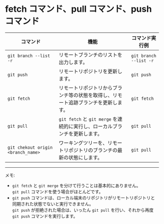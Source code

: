 # fetch コマンド、pull コマンド、push コマンド

| コマンド | 機能 | コマンド実行例 | 
| ---- | ---- | ---- | 
| `git branch --list -r` | リモートブランチのリストを出力します。 | `git branch --list -r` |
| `git push` | リモートリポジトリを更新します。 | `git push` |
| `git fetch` | リモートリポジトリからブランチ等の状態を取得し、リモート追跡ブランチを更新します。 | `git fetch` |
| `git pull` | `git fetch` と `git merge` を連続的に実行し、ローカルブランチを更新します。 | `git pull` |
| `git chekout origin <branch_name>` | ワーキングツリーを、リモートリポジトリのブランチの最新の状態にします。 | `git pull` |

***

メモ:
- `git fetch` と `git merge` を分けて行うことは基本的にありません。  
      `git pull` コマンドを使う場合がほとんどです。
- `git push` コマンドは、ローカル端末のリポジトリがリモートリポジトリと同期された状態でないと実行できません。  
    `git push` が拒絶された場合は、いったん `git pull` を行い、それから再度 `git push` コマンドを実行します。
